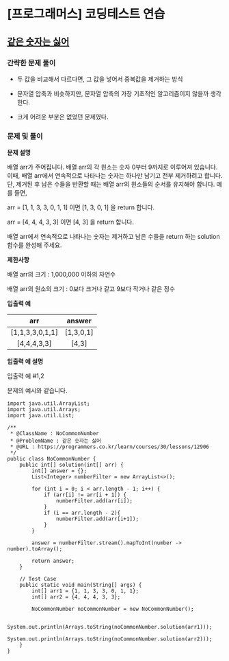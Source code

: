# [프로그래머스] 코딩테스트 연습

## [같은 숫자는 싫어](https://programmers.co.kr/learn/courses/30/lessons/12906)

### 간략한 문제 풀이

- 두 값을 비교해서 다르다면, 그 값을 넣어서 중복값을 제거하는 방식

- 문자열 압축과 비슷하지만, 문자열 압축의 가장 기초적인 알고리즘이지 않을까 생각한다.

- 크게 어려운 부분은 없었던 문제였다.

### 문제 및 풀이

**문제 설명**

배열 arr가 주어집니다. 배열 arr의 각 원소는 숫자 0부터 9까지로 이루어져 있습니다. 이때, 배열 arr에서 연속적으로 나타나는 숫자는 하나만 남기고 전부 제거하려고 합니다. 단, 제거된 후 남은 수들을 반환할 때는 배열 arr의 원소들의 순서를 유지해야 합니다. 예를 들면,

arr = [1, 1, 3, 3, 0, 1, 1] 이면 [1, 3, 0, 1] 을 return 합니다.

arr = [4, 4, 4, 3, 3] 이면 [4, 3] 을 return 합니다.

배열 arr에서 연속적으로 나타나는 숫자는 제거하고 남은 수들을 return 하는 solution 함수를 완성해 주세요.

**제한사항**

배열 arr의 크기 : 1,000,000 이하의 자연수

배열 arr의 원소의 크기 : 0보다 크거나 같고 9보다 작거나 같은 정수

**입출력 예**

| arr | answer | 
| :---: | :---: | 
| [1,1,3,3,0,1,1] | [1,3,0,1] | 
| [4,4,4,3,3] | [4,3] | 

**입출력 예 설명**

입출력 예 #1,2

문제의 예시와 같습니다.

````
import java.util.ArrayList;
import java.util.Arrays;
import java.util.List;

/**
 * @ClassName : NoCommonNumber
 * @ProblemName : 같은 숫자는 싫어
 * @URL : https://programmers.co.kr/learn/courses/30/lessons/12906
 */
public class NoCommonNumber {
    public int[] solution(int[] arr) {
        int[] answer = {};
        List<Integer> numberFilter = new ArrayList<>();

        for (int i = 0; i < arr.length - 1; i++) {
            if (arr[i] != arr[i + 1]) {
                numberFilter.add(arr[i]);
            }
            if (i == arr.length - 2){
                numberFilter.add(arr[i+1]);
            }
        }

        answer = numberFilter.stream().mapToInt(number -> number).toArray();

        return answer;
    }

    // Test Case
    public static void main(String[] args) {
        int[] arr1 = {1, 1, 3, 3, 0, 1, 1};
        int[] arr2 = {4, 4, 4, 3, 3};

        NoCommonNumber noCommonNumber = new NoCommonNumber();

        System.out.println(Arrays.toString(noCommonNumber.solution(arr1)));
        System.out.println(Arrays.toString(noCommonNumber.solution(arr2)));
    }
}
````